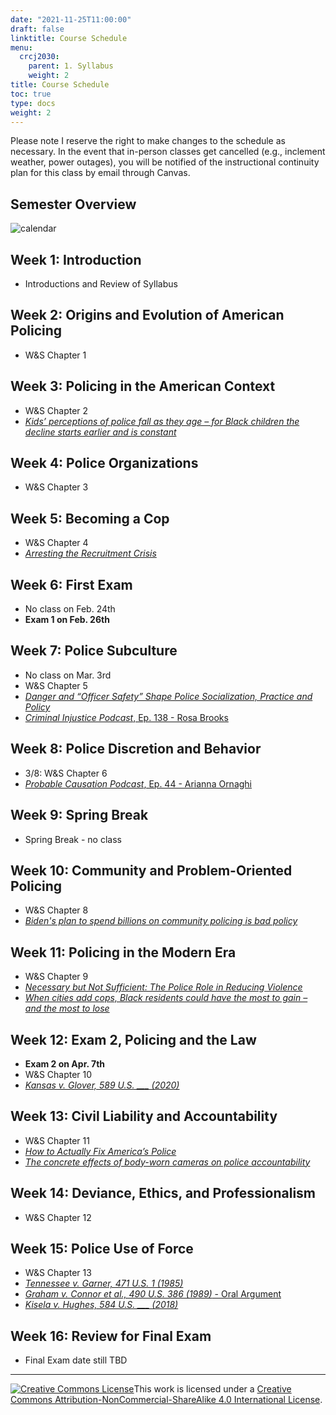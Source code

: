 ```yaml
---
date: "2021-11-25T11:00:00"
draft: false
linktitle: Course Schedule
menu:
  crcj2030:
    parent: 1. Syllabus
    weight: 2
title: Course Schedule
toc: true
type: docs
weight: 2
---
```


Please note I reserve the right to make changes to the schedule as necessary. In the event that in-person classes get cancelled (e.g., inclement weather, power outages), you will be notified of the instructional continuity plan for this class by email through Canvas.

## Semester Overview

![calendar](/courses/crcj2030_calendar_spring22.png)

## Week 1: Introduction

* Introductions and Review of Syllabus

## Week 2: Origins and Evolution of American Policing

* W&S Chapter 1

## Week 3: Policing in the American Context

* W&S Chapter 2
* [*Kids’ perceptions of police fall as they age – for Black children the decline starts earlier and is constant*](https://theconversation.com/kids-perceptions-of-police-fall-as-they-age-for-black-children-the-decline-starts-earlier-and-is-constant-145511)

## Week 4: Police Organizations

* W&S Chapter 3

## Week 5: Becoming a Cop

* W&S Chapter 4
* [*Arresting the Recruitment Crisis*](https://www.city-journal.org/police-departments-recruitment-crisis)

## Week 6: First Exam

* No class on Feb. 24th
* **Exam 1 on Feb. 26th**

## Week 7: Police Subculture

* No class on Mar. 3rd
* W&S Chapter 5
* [*Danger and “Officer Safety” Shape Police Socialization, Practice and Policy*](https://www.jurist.org/commentary/2020/06/sierra-arevalo-police-training/)
* [*Criminal Injustice Podcast*, Ep. 138 - Rosa Brooks](http://www.criminalinjusticepodcast.com/blog/2021/06/01/138-to-fix-policing-understand-it)

## Week 8: Police Discretion and Behavior

* 3/8: W&S Chapter 6
* [*Probable Causation Podcast*, Ep. 44 - Arianna Ornaghi](https://www.probablecausation.com/podcasts/episode-44-arianna-ornaghi)

## Week 9: Spring Break

* Spring Break - no class

## Week 10: Community and Problem-Oriented Policing

* W&S Chapter 8
* [*Biden's plan to spend billions on community policing is bad policy*](https://thehill.com/opinion/white-house/563276-bidens-plan-to-spend-billions-on-community-policing-is-bad-policy)

## Week 11: Policing in the Modern Era

* W&S Chapter 9
* [*Necessary but Not Sufficient: The Police Role in Reducing Violence*](https://www.policechiefmagazine.org/necessary-but-not-sufficient/?ref=e6b395be13bf27a03cf9a63a7c18aced)
* [*When cities add cops, Black residents could have the most to gain – and the most to lose*](https://www.niskanencenter.org/when-cities-add-cops-black-residents-could-have-the-most-to-gain-and-the-most-to-lose/)

## Week 12: Exam 2, Policing and the Law

* **Exam 2 on Apr. 7th**
* W&S Chapter 10
* [*Kansas v. Glover, 589 U.S. ___ (2020)*](https://www.supremecourt.gov/opinions/19pdf/18-556_e1pf.pdf)

## Week 13: Civil Liability and Accountability

* W&S Chapter 11
* [*How to Actually Fix America’s Police*](https://www.theatlantic.com/ideas/archive/2020/06/how-actually-fix-americas-police/612520/)
* [*The concrete effects of body-worn cameras on police accountability*](https://theconversation.com/the-concrete-effects-of-body-cameras-on-police-accountability-171460)

## Week 14: Deviance, Ethics, and Professionalism

* W&S Chapter 12

## Week 15: Police Use of Force

* W&S Chapter 13
* [*Tennessee v. Garner, 471 U.S. 1 (1985)*](https://www.policinglaw.info/assets/downloads/US_Supreme_Court_Tennessee_v._Garner_1985.pdf)
* [*Graham v. Connor et al., 490 U.S. 386 (1989)* - Oral Argument](https://apps.oyez.org/player/#/rehnquist3/oral_argument_audio/19082f)
* [*Kisela v. Hughes, 584 U.S. ___ (2018)*](https://www.supremecourt.gov/opinions/17pdf/17-467_bqm1.pdf)

## Week 16: Review for Final Exam

* Final Exam date still TBD

***

<a rel="license" href="http://creativecommons.org/licenses/by-nc-sa/4.0/"><img alt="Creative Commons License" style="border-width:0" src="https://i.creativecommons.org/l/by-nc-sa/4.0/88x31.png" /></a>This work is licensed under a <a rel="license" href="http://creativecommons.org/licenses/by-nc-sa/4.0/">Creative Commons Attribution-NonCommercial-ShareAlike 4.0 International License</a>.